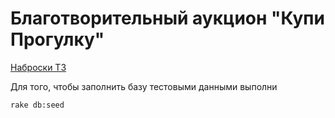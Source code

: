 # Благотворительный аукцион "Купи Прогулку"

[Наброски ТЗ](https://docs.google.com/document/d/1Lxtnkqx1RokqvKIrx2g6uCiyvx3oi8Qy5ig-h_VLz_Q)

Для того, чтобы заполнить базу тестовыми данными выполни
  
    rake db:seed